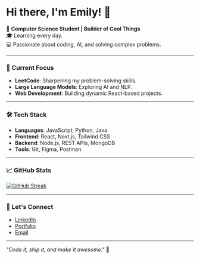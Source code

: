 # Hi there, I'm Emily! 👋

🚀 **Computer Science Student | Builder of Cool Things**  
🎓 Learning every day.  
💻 Passionate about coding, AI, and solving complex problems.

---

### 🌟 Current Focus
- **LeetCode**: Sharpening my problem-solving skills.  
- **Large Language Models**: Exploring AI and NLP.  
- **Web Development**: Building dynamic React-based projects.

---

### 🛠 Tech Stack
- **Languages**: JavaScript, Python, Java  
- **Frontend**: React, Next.js, Tailwind CSS  
- **Backend**: Node.js, REST APIs, MongoDB  
- **Tools**: Git, Figma, Postman

---

### 📈 GitHub Stats

[![GitHub Streak](https://github-readme-streak-stats.herokuapp.com?user=hahaem1ly&theme=radical)](https://github.com/hahaem1ly)  

---

### 🎯 Let's Connect
- [LinkedIn](https://www.linkedin.com/in/emily-ha-885605210/)  
- [Portfolio](https://hahaem1ly.github.io/)  
- [Email](mailto:hello@emilyha.com)

---

*"Code it, ship it, and make it awesome."* 🚀
